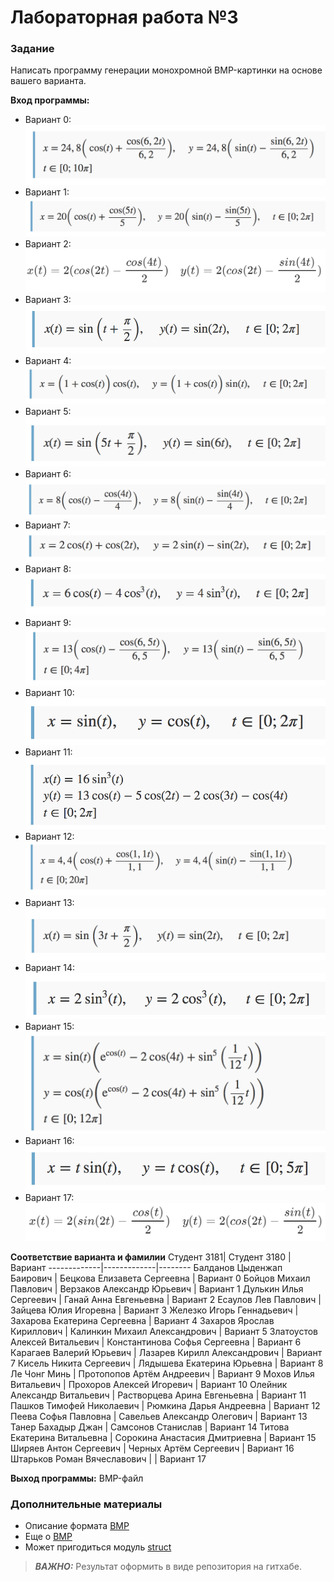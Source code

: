 # Лабораторная работа  №3

### Задание
Написать программу генерации монохромной BMP-картинки на основе вашего варианта.

**Вход программы:**
* Вариант 0: ![task0](./tasks/task0.png)
* Вариант 1: ![task1](./tasks/task1.png)
* Вариант 2: ![task2](./tasks/task2.png)
* Вариант 3: ![task3](./tasks/task3.png)
* Вариант 4: ![task4](./tasks/task4.png)
* Вариант 5: ![task5](./tasks/task5.png)
* Вариант 6: ![task6](./tasks/task6.png)
* Вариант 7: ![task7](./tasks/task7.png)
* Вариант 8: ![task8](./tasks/task8.png)
* Вариант 9: ![task9](./tasks/task9.png)
* Вариант 10: ![task10](./tasks/task10.png)
* Вариант 11: ![task11](./tasks/task11.png)
* Вариант 12: ![task12](./tasks/task12.png)
* Вариант 13: ![task13](./tasks/task13.png)
* Вариант 14: ![task11](./tasks/task14.png)
* Вариант 15: ![task11](./tasks/task15.png)
* Вариант 16: ![task16](./tasks/task16.png)
* Вариант 17: ![task17](./tasks/task17.png)

**Соответствие варианта и фамилии**
Студент 3181| Студент 3180 |Вариант
-------------|-------------|--------
Балданов Цыденжап Баирович	|	Бецкова Елизавета Сергеевна	|	Вариант 0
Бойцов Михаил Павлович	|	Верзаков Александр Юрьевич	|	Вариант 1
Дулькин Илья Сергеевич	|	Ганай Анна Евгеньевна	|	Вариант 2
Есаулов Лев Павлович	|	Зайцева Юлия Игоревна	|	Вариант 3
Железко Игорь Геннадьевич	|	Захарова Екатерина Сергеевна	|	Вариант 4
Захаров Ярослав Кириллович	|	Калинкин Михаил Александрович	|	Вариант 5
Златоустов Алексей Витальевич	|	Константинова Софья Сергеевна	|	Вариант 6
Карагаев Валерий Юрьевич	|	Лазарев Кирилл Александрович	|	Вариант 7
Кисель Никита Сергеевич	|	Лядышева Екатерина Юрьевна	|	Вариант 8
Ле Чонг Минь	|	Протопопов Артём Андреевич	|	Вариант 9
Мохов Илья Витальевич	|	Прохоров Алексей Игоревич	|	Вариант 10
Олейник Александр Витальевич	|	Растворцева Арина Евгеньевна	|	Вариант 11
Пашков Тимофей Николаевич	|	Рюмкина Дарья Андреевна	|	Вариант 12
Пеева Софья Павловна	|	Савельев Александр Олегович	|	Вариант 13
Танер Бахадыр Джан	|	Самсонов Станислав	|	Вариант 14
Титова Екатерина Витальевна	|	Сорокина Анастасия Дмитриевна	|	Вариант 15
Ширяев Антон Сергеевич	|	Черных Артём Сергеевич	|	Вариант 16
Штарьков Роман Вячеславович	|		|	Вариант 17

**Выход программы:**
BMP-файл

### Дополнительные материалы
* Описание формата [BMP](https://ru.wikipedia.org/wiki/BMP)
* Еще о [BMP](https://medium.com/sysf/bits-to-bitmaps-a-simple-walkthrough-of-bmp-image-format-765dc6857393)
* Может пригодиться модуль [struct](https://docs.python.org/3/library/struct.html)

> **_ВАЖНО:_**
Результат оформить в виде репозитория на гитхабе.
